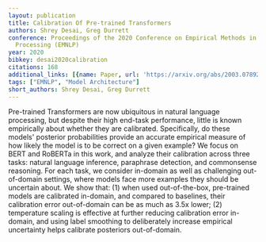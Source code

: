 ```yaml
---
layout: publication
title: Calibration Of Pre-trained Transformers
authors: Shrey Desai, Greg Durrett
conference: Proceedings of the 2020 Conference on Empirical Methods in Natural Language
  Processing (EMNLP)
year: 2020
bibkey: desai2020calibration
citations: 168
additional_links: [{name: Paper, url: 'https://arxiv.org/abs/2003.07892'}]
tags: ["EMNLP", "Model Architecture"]
short_authors: Shrey Desai, Greg Durrett
---
```

Pre-trained Transformers are now ubiquitous in natural language processing,
but despite their high end-task performance, little is known empirically about
whether they are calibrated. Specifically, do these models' posterior
probabilities provide an accurate empirical measure of how likely the model is
to be correct on a given example? We focus on BERT and RoBERTa in this work,
and analyze their calibration across three tasks: natural language inference,
paraphrase detection, and commonsense reasoning. For each task, we consider
in-domain as well as challenging out-of-domain settings, where models face more
examples they should be uncertain about. We show that: (1) when used
out-of-the-box, pre-trained models are calibrated in-domain, and compared to
baselines, their calibration error out-of-domain can be as much as 3.5x lower;
(2) temperature scaling is effective at further reducing calibration error
in-domain, and using label smoothing to deliberately increase empirical
uncertainty helps calibrate posteriors out-of-domain.
